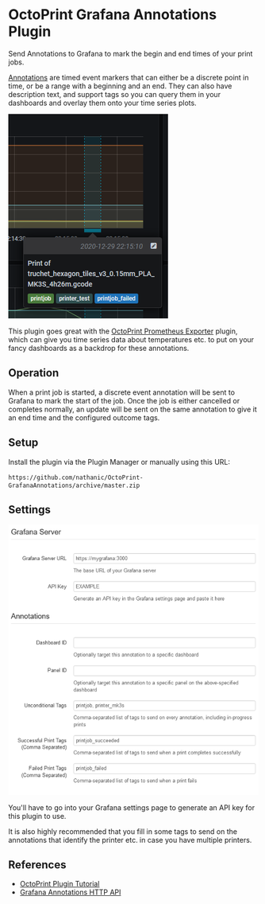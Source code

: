 OctoPrint Grafana Annotations Plugin
=====================================

Send Annotations to Grafana to mark the begin and end times of your print jobs.  

[Annotations](https://grafana.com/docs/grafana/latest/dashboards/annotations/)
are timed event markers that can either be a discrete point in time, or be
a range with a beginning and an end.  They can also have description text, and support tags
so you can query them in your dashboards and overlay them onto your time series
plots.  

![screenshot](annotation.png)

This plugin goes great with the [OctoPrint Prometheus Exporter](https://github.com/tg44/OctoPrint-Prometheus-Exporter) 
plugin, which can give you time series data about temperatures etc. to put on your fancy dashboards as a backdrop for these annotations.

Operation
---------

When a print job is started, a discrete event annotation will be sent to
Grafana to mark the start of the job.  Once the job is either cancelled or
completes normally, an update will be sent on the same annotation to give it an
end time and the configured outcome tags.

Setup
-----

Install the plugin via the Plugin Manager or manually using this URL:

	https://github.com/nathanic/OctoPrint-GrafanaAnnotations/archive/master.zip

Settings
-------------

![screenshot](settings.png)

You'll have to go into your Grafana settings page to generate an API key for this plugin to use.

It is also highly recommended that you fill in some tags to send on the annotations that identify 
the printer etc. in case you have multiple printers.

References
----------
 - [OctoPrint Plugin Tutorial](https://docs.octoprint.org/en/master/plugins/gettingstarted.html)
 - [Grafana Annotations HTTP API](https://grafana.com/docs/grafana/latest/http_api/annotations/) 
